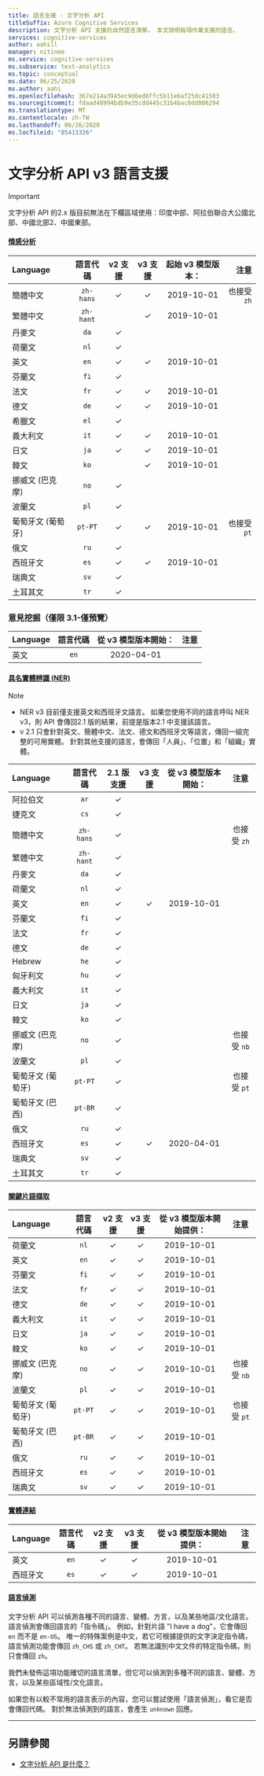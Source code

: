 ```yaml
---
title: 語言支援 - 文字分析 API
titleSuffix: Azure Cognitive Services
description: 文字分析 API 支援的自然語言清單。 本文說明每項作業支援的語言。
services: cognitive-services
author: aahill
manager: nitinme
ms.service: cognitive-services
ms.subservice: text-analytics
ms.topic: conceptual
ms.date: 06/25/2020
ms.author: aahi
ms.openlocfilehash: 367e214a3945ec9d6ed0ffc5b11e6af25dc41503
ms.sourcegitcommit: fdaad48994bdb9e35cdd445c31b4bac0dd006294
ms.translationtype: MT
ms.contentlocale: zh-TW
ms.lasthandoff: 06/26/2020
ms.locfileid: "85413326"
---
```

# <a name="text-analytics-api-v3-language-support"></a>文字分析 API v3 語言支援 

> [!IMPORTANT]
> 文字分析 API 的2.x 版目前無法在下欄區域使用：印度中部、阿拉伯聯合大公國北部、中國北部2、中國東部。


#### <a name="sentiment-analysis"></a>[情感分析](#tab/sentiment-analysis)

| Language              | 語言代碼 | v2 支援 | v3 支援 | 起始 v3 模型版本： |              注意 |
|:----------------------|:-------------:|:----------:|:----------:|:--------------------------:|-------------------:|
| 簡體中文    |   `zh-hans`   |     ✓      |     ✓      |         2019-10-01         | 也接受 `zh` |
| 繁體中文   |   `zh-hant`   |            |     ✓      |         2019-10-01         |                    |
| 丹麥文               |     `da`      |     ✓      |            |                            |                    |
| 荷蘭文                 |     `nl`      |     ✓      |            |                            |                    |
| 英文               |     `en`      |     ✓      |     ✓      |         2019-10-01         |                    |
| 芬蘭文               |     `fi`      |     ✓      |            |                            |                    |
| 法文                |     `fr`      |     ✓      |     ✓      |         2019-10-01         |                    |
| 德文                |     `de`      |     ✓      |     ✓      |         2019-10-01         |                    |
| 希臘文                 |     `el`      |     ✓      |            |                            |                    |
| 義大利文               |     `it`      |     ✓      |     ✓      |         2019-10-01         |                    |
| 日文              |     `ja`      |     ✓      |     ✓      |         2019-10-01         |                    |
| 韓文                |     `ko`      |            |     ✓      |         2019-10-01         |                    |
| 挪威文 (巴克摩)   |     `no`      |     ✓      |            |                            |                    |
| 波蘭文                |     `pl`      |     ✓      |            |                            |                    |
| 葡萄牙文 (葡萄牙) |    `pt-PT`    |     ✓      |     ✓      |         2019-10-01         | 也接受 `pt` |
| 俄文               |     `ru`      |     ✓      |            |                            |                    |
| 西班牙文               |     `es`      |     ✓      |     ✓      |         2019-10-01         |                    |
| 瑞典文               |     `sv`      |     ✓      |            |                            |                    |
| 土耳其文               |     `tr`      |     ✓      |            |                            |                    |

### <a name="opinion-mining-v31-preview-only"></a>意見挖掘（僅限 3.1-僅預覽）

| Language              | 語言代碼 | 從 v3 模型版本開始： |              注意 |
|:----------------------|:-------------:|:------------------------------------:|-------------------:|
| 英文               |     `en`      |              2020-04-01              |                    |


#### <a name="named-entity-recognition-ner"></a>[具名實體辨識 (NER)](#tab/named-entity-recognition)

> [!NOTE]
> * NER v3 目前僅支援英文和西班牙文語言。 如果您使用不同的語言呼叫 NER v3，則 API 會傳回2.1 版的結果，前提是版本2.1 中支援該語言。
> * v 2.1 只會針對英文、簡體中文、法文、德文和西班牙文等語言，傳回一組完整的可用實體。  針對其他支援的語言，會傳回「人員」、「位置」和「組織」實體。

| Language               | 語言代碼 | 2.1 版支援 | v3 支援 | 從 v3 模型版本開始： |       注意        |
|:-----------------------|:-------------:|:----------:|:----------:|:-------------------------------:|:------------------:|
| 阿拉伯文                |     `ar`      |     ✓      |            |                                 |                    |
| 捷克文                 |     `cs`      |     ✓      |            |                                 |                    |
| 簡體中文     |   `zh-hans`   |     ✓      |            |                                 | 也接受 `zh` |
| 繁體中文   |   `zh-hant`   |     ✓      |            |                                 |                    |
| 丹麥文                |     `da`      |     ✓      |            |                                 |                    |
| 荷蘭文                 |     `nl`      |     ✓      |            |                                 |                    |
| 英文                |     `en`      |     ✓      |     ✓      |           2019-10-01            |                    |
| 芬蘭文               |     `fi`      |     ✓      |            |                                 |                    |
| 法文                 |     `fr`      |     ✓      |            |                                 |                    |
| 德文                 |     `de`      |     ✓      |            |                                 |                    |
| Hebrew                |     `he`      |     ✓      |            |                                 |                    |
| 匈牙利文             |     `hu`      |     ✓      |            |                                 |                    |
| 義大利文               |     `it`      |     ✓      |            |                                 |                    |
| 日文              |     `ja`      |     ✓      |            |                                 |                    |
| 韓文                |     `ko`      |     ✓      |            |                                 |                    |
| 挪威文 (巴克摩)   |     `no`      |     ✓      |            |                                 | 也接受 `nb` |
| 波蘭文                |     `pl`      |     ✓      |            |                                 |                    |
| 葡萄牙文 (葡萄牙) |    `pt-PT`    |     ✓      |            |                                 | 也接受 `pt` |
| 葡萄牙文 (巴西)   |    `pt-BR`    |     ✓      |            |                                 |                    |
| 俄文              |     `ru`      |     ✓      |            |                                 |                    |
| 西班牙文               |     `es`      |     ✓      |     ✓       |              2020-04-01                   |                    |
| 瑞典文               |     `sv`      |     ✓      |            |                                 |                    |
| 土耳其文               |     `tr`      |     ✓      |            |                                 |                    |

#### <a name="key-phrase-extraction"></a>[關鍵片語擷取](#tab/key-phrase-extraction)

| Language              | 語言代碼 | v2 支援 | v3 支援 | 從 v3 模型版本開始提供： |       注意        |
|:----------------------|:-------------:|:----------:|:----------:|:-----------------------------------------:|:------------------:|
| 荷蘭文                 |     `nl`      |     ✓      |     ✓      |                2019-10-01                 |                    |
| 英文               |     `en`      |     ✓      |     ✓      |                2019-10-01                 |                    |
| 芬蘭文               |     `fi`      |     ✓      |     ✓      |                2019-10-01                 |                    |
| 法文                |     `fr`      |     ✓      |     ✓      |                2019-10-01                 |                    |
| 德文                |     `de`      |     ✓      |     ✓      |                2019-10-01                 |                    |
| 義大利文               |     `it`      |     ✓      |     ✓      |                2019-10-01                 |                    |
| 日文              |     `ja`      |     ✓      |     ✓      |                2019-10-01                 |                    |
| 韓文                |     `ko`      |     ✓      |     ✓      |                2019-10-01                 |                    |
| 挪威文 (巴克摩)   |     `no`      |     ✓      |     ✓      |                2019-10-01                 | 也接受 `nb` |
| 波蘭文                |     `pl`      |     ✓      |     ✓      |                2019-10-01                 |                    |
| 葡萄牙文 (葡萄牙) |    `pt-PT`    |     ✓      |     ✓      |                2019-10-01                 | 也接受 `pt` |
| 葡萄牙文 (巴西)   |    `pt-BR`    |     ✓      |     ✓      |                2019-10-01                 |                    |
| 俄文               |     `ru`      |     ✓      |     ✓      |                2019-10-01                 |                    |
| 西班牙文               |     `es`      |     ✓      |     ✓      |                2019-10-01                 |                    |
| 瑞典文               |     `sv`      |     ✓      |     ✓      |                2019-10-01                 |                    |

#### <a name="entity-linking"></a>[實體連結](#tab/entity-linking)

| Language | 語言代碼 | v2 支援 | v3 支援 | 從 v3 模型版本開始提供： | 注意 |
|:---------|:-------------:|:----------:|:----------:|:-----------------------------------------:|:-----:|
| 英文  |     `en`      |     ✓      |     ✓      |                2019-10-01                 |       |
| 西班牙文  |     `es`      |     ✓      |     ✓      |                2019-10-01                 |       |

#### <a name="language-detection"></a>[語言偵測](#tab/language-detection)

文字分析 API 可以偵測各種不同的語言、變體、方言，以及某些地區/文化語言。  語言偵測會傳回語言的「指令碼」。 例如，針對片語 "I have a dog"，它會傳回 `en` 而不是 `en-US`。 唯一的特殊案例是中文，若它可根據提供的文字決定指令碼，語言偵測功能會傳回 `zh_CHS` 或 `zh_CHT`。 若無法識別中文文件的特定指令碼，則只會傳回 `zh`。

我們未發佈這項功能確切的語言清單，但它可以偵測到多種不同的語言、變體、方言，以及某些區域性/文化語言。 

如果您有以較不常用的語言表示的內容，您可以嘗試使用「語言偵測」，看它是否會傳回代碼。 對於無法偵測到的語言，會產生 `unknown` 回應。

---

## <a name="see-also"></a>另請參閱

* [文字分析 API 是什麼？](overview.md)   
